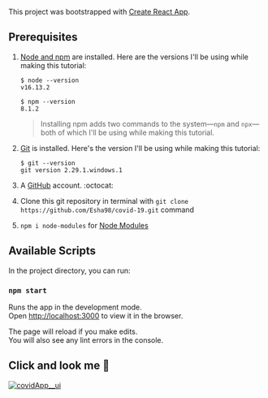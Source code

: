 This project was bootstrapped with [Create React App](https://github.com/facebook/create-react-app).


## Prerequisites

1. [Node and npm](https://nodejs.org/en/download/) are installed. Here are the versions I'll be using while making this tutorial:

    ```shell
    $ node --version
    v16.13.2

    $ npm --version
    8.1.2
    ```
    > Installing npm adds two commands to the system—`npm` and `npx`—both of which I'll be using while making this tutorial.

2. [Git](https://git-scm.com/book/en/v2/Getting-Started-Installing-Git) is installed. Here's the version I'll be using while making this tutorial:

    ```shell
    $ git --version
    git version 2.29.1.windows.1
    ```

3. A [GitHub](https://github.com/signup) account. :octocat:
4. Clone this git repository in terminal with `git clone https://github.com/Esha98/covid-19.git` command
5. `npm i node-modules` for [Node Modules](https://www.npmjs.com/package/node-modules)

## Available Scripts

In the project directory, you can run:

### `npm start`

Runs the app in the development mode.<br />
Open [http://localhost:3000](http://localhost:3000) to view it in the browser.

The page will reload if you make edits.<br />
You will also see any lint errors in the console.

## Click and look me 👀 
[![covidApp__ui](https://user-images.githubusercontent.com/60232135/159600273-6f33b468-1fcf-459a-8fc5-8f512dc128fb.png)](https://esha98.github.io/covid-19/)


